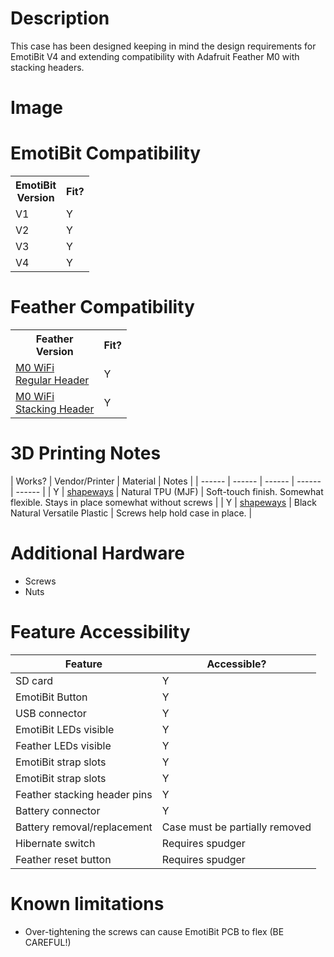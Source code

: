# Description
This case has been designed keeping in mind the design requirements for EmotiBit V4 and extending compatibility with Adafruit Feather M0 with stacking headers.

# Image


# EmotiBit Compatibility
<table><tr><th>EmotiBit<br>Version</th><th>Fit?</th></tr><tr><td>V1</td><td>Y</td></tr><tr><td>V2</td><td>Y</td></tr><tr><td>V3</td><td>Y</td></tr><tr><td>V4</td><td>Y</td></tr></table>

# Feather Compatibility
<table><tr><th>Feather<br>Version</th><th>Fit?</th></tr><tr><td><a href=https://www.adafruit.com/product/2598>M0 WiFi<br>Regular Header</a></td><td>Y</td></tr><tr><td><a href=https://www.adafruit.com/product/3044>M0 WiFi<br>Stacking Header</a></td><td>Y</td></tr></table>

# 3D Printing Notes
| Works? | Vendor/Printer | Material | Notes |
| ------ | ------ | ------ | ------ | ------ |
| Y | [shapeways](https://www.shapeways.com/) | Natural TPU (MJF) | Soft-touch finish. Somewhat flexible. Stays in place somewhat without screws |
| Y | [shapeways](https://www.shapeways.com/) | Black Natural Versatile Plastic | Screws help hold case in place. |

# Additional Hardware
- Screws
- Nuts

# Feature Accessibility
| Feature | Accessible? |
| ------ | ------ |
| SD card | Y |
| EmotiBit Button | Y |
| USB connector | Y |
| EmotiBit LEDs visible | Y |
| Feather LEDs visible | Y |
| EmotiBit strap slots | Y |
| EmotiBit strap slots  | Y |
| Feather stacking header pins | Y |
| Battery connector | Y |
| Battery removal/replacement | Case must be partially removed |
| Hibernate switch | Requires spudger |
| Feather reset button | Requires spudger |

# Known limitations
- Over-tightening the screws can cause EmotiBit PCB to flex (BE CAREFUL!)